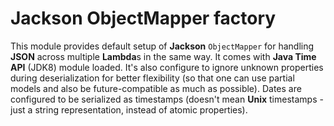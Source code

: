<!---
# This file is part of the pl.wrzasq.lambda.
#
# @license http://mit-license.org/ The MIT license
# @copyright 2018 - 2019 © by Rafał Wrzeszcz - Wrzasq.pl.
-->

# Jackson ObjectMapper factory

This module provides default setup of **Jackson** `ObjectMapper` for handling **JSON** across multiple **Lambda**s in
the same way. It comes with **Java Time API** (JDK8) module loaded. It's also configure to ignore unknown properties
during deserialization for better flexibility (so that one can use partial models and also be future-compatible as much
as possible). Dates are configured to be serialized as timestamps (doesn't mean **Unix** timestamps - just a string
representation, instead of atomic properties).
